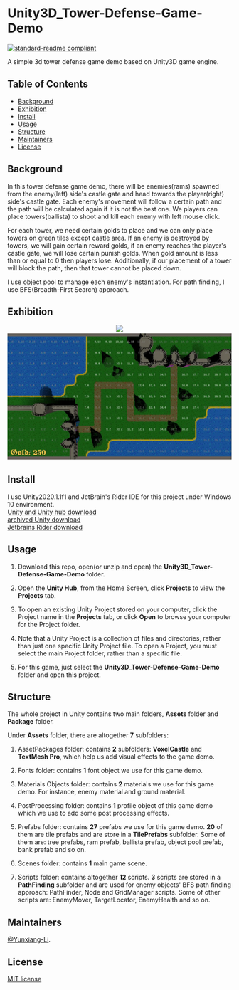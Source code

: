 # Unity3D_Tower-Defense-Game-Demo

[![standard-readme compliant](https://img.shields.io/badge/readme%20style-standard-brightgreen.svg?style=flat-square)](https://github.com/RichardLitt/standard-readme)

A simple 3d tower defense game demo based on Unity3D game engine.

## Table of Contents

- [Background](#Background)
- [Exhibition](#Exhibition)
- [Install](#install)
- [Usage](#usage)
- [Structure](#Structure)
- [Maintainers](#Maintainers)
- [License](#license)

## Background

In this tower defense game demo, there will be enemies(rams) spawned from the enemy(left) side's castle gate and head towards the player(right) side's castle gate. Each enemy's movement will follow a certain path and the path will be calculated again if it is not the best one. We players can place towers(ballista) to shoot and kill each enemy with left mouse click.

For each tower, we need certain golds to place and we can only place towers on green tiles except castle area. If an enemy is destroyed by towers, we will gain certain reward golds, if an enemy reaches the player's castle gate, we will lose certain punish golds. When gold amount is less than or equal to 0 then players lose. Additionally, if our placement of a tower will block the path, then that tower cannot be placed down.

I use object pool to manage each enemy's instantiation. For path finding, I use BFS(Breadth-First Search) approach.

## Exhibition

<div align="center"> <img src="https://github.com/Yunxiang-Li/Unity3D_Tower-Defense-Game-Demo/blob/main/Screenshots%20and%20GIFs/Second%20exhibition.gif"/> </div>

<div align="center"> <img src="https://github.com/Yunxiang-Li/Unity3D_Tower-Defense-Game-Demo/blob/main/Screenshots%20and%20GIFs/first%20exhibition.jpg"/> </div>

## Install

I use Unity2020.1.1f1 and JetBrain's Rider IDE for this project under Windows 10 environment.<br>
[Unity and Unity hub download](https://unity3d.com/get-unity/download)<br>
[archived Unity download ](https://unity3d.com/get-unity/download/archive)<br>
[Jetbrains Rider download](https://www.jetbrains.com/rider/download/#section=windows)

## Usage

1. Download this repo, open(or unzip and open) the **Unity3D_Tower-Defense-Game-Demo** folder.

2. Open the **Unity Hub**, from the Home Screen, click **Projects** to view the **Projects** tab.

3. To open an existing Unity Project stored on your computer, click the Project name in the **Projects** tab, or click **Open** to browse your computer for the Project folder.

4. Note that a Unity Project is a collection of files and directories, rather than just one specific Unity Project file. To open a Project, you must select the main Project folder, rather than a specific file.

5. For this game, just select the **Unity3D_Tower-Defense-Game-Demo** folder and open this project.

## Structure

The whole project in Unity contains two main folders, **Assets** folder and **Package** folder.

Under **Assets** folder, there are altogether **7** subfolders:

1. AssetPackages folder: contains **2** subfolders: **VoxelCastle** and **TextMesh Pro**, which help us add visual effects to the game demo.

2. Fonts folder: contains **1** font object we use for this game demo.

3. Materials Objects folder: contains **2** materials we use for this game demo. For instance, enemy material and ground material.

4. PostProcessing folder: contains **1** profile object of this game demo which we use to add some post processing effects.

5. Prefabs folder: contains **27** prefabs we use for this game demo. **20** of them are tile prefabs and are store in a **TilePrefabs** subfolder. Some of them are: tree prefabs, ram prefab, ballista prefab, object pool prefab, bank prefab and so on.

6. Scenes folder: contains **1** main game scene.

7. Scripts folder: contains altogether **12** scripts. **3** scripts are stored in a **PathFinding** subfolder and are used for enemy objects' BFS path finding approach: PathFinder, Node and GridManager scripts. Some of other scripts are: EnemyMover, TargetLocator, EnemyHealth and so on.

## Maintainers

[@Yunxiang-Li](https://github.com/Yunxiang-Li).

## License

[MIT license](https://github.com/Yunxiang-Li/Unity3D_Tower-Defense-Game-Demo/blob/master/LICENSE)
